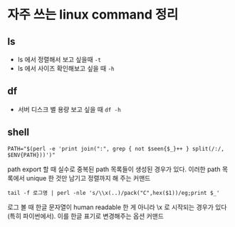 # 자주 쓰는 linux command 정리

## ls

- ls 에서 정렬해서 보고 싶을때 `-t`
- ls 에서 사이즈 확인해보고 싶을 때 `-h`

## df
- 서버 디스크 별 용량 보고 싶을 때 `df -h`

## shell

```
PATH="$(perl -e 'print join(":", grep { not $seen{$_}++ } split(/:/, $ENV{PATH}))')"
```
path export 할 때 실수로 중복된 path 목록들이 생성된 경우가 있다. 이러한 path 목록에서 unique 한 것만 남기고 정렬까지 해 주는 커맨드

```
tail -f 로그명 | perl -nle 's/\\x(..)/pack("C",hex($1))/eg;print $_'
```
로그 볼 때 한글 문자열이 human readable 한 게 아니라 \x 로 시작되는 경우가 있다(특히 파이썬에서). 이를 한글 표기로 변경해주는 옵션 커맨드

